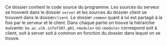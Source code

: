 Ce dossier contient le code source du programme. Les sources du serveur se trouvent dans le dossier
`server` et les sources du dossier client se trouvent dans le dossier`client`.  Le dossier `common` quant à lui
est partagé à la fois par le serveur et le client.  Dans chaque partie on trouve la hiérarchie suivante: `be.ac.ulb.infof307.g01.<module>`
où `<module>` correspond soit à client, soit à server soit à common en fonction du dossier dans lequel on se trouve.
